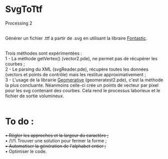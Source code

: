 SvgToTtf
========

Processing 2<br/><br/>

Générer un fichier .ttf à partir de .svg en utilisant la libraire <a href="http://code.andreaskoller.com/libraries/fontastic/" target="_blank">Fontastic</a>.<br/><br/>

Trois méthodes sont expérimentées : <br/>
1 - La méthode getVertex() (vector2.pde), ne permet pas de récupérer les courbes ;<br/>
2 - Le parsing du XML (svgReader.pde), récupère toutes les données (vectors et points de contrôle) mais les restitue   approximativement ;<br/>
3 - L'usage de la librairie <a href="http://www.ricardmarxer.com/geomerative/" target="_blank">Geomerative</a> (geomeratest2.pde), c'est la méthode la plus concluante. Néanmoins celle-ci crée un points de vecteur par pixel pour les svg contenant des courbes. Cela rend le processus laborieux et le fichier de sortie volumineux.<br/><br/>
  
To do :
=======
<s>• Régler les approches et la largeur du caractère ;</s><br/>
• /!\/!\ Trouver une solution pour fermer la forme ;<br/>
<s>• Automatiser la génération de l'alphabet entier ;</s><br/>
• Optimiser le code.
